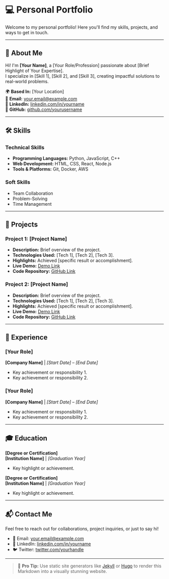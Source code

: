 # 💻 **Personal Portfolio**

Welcome to my personal portfolio! Here you'll find my skills, projects, and ways to get in touch.  

---

## 🌟 **About Me**

Hi! I'm **[Your Name]**, a [Your Role/Profession] passionate about [Brief Highlight of Your Expertise].  
I specialize in [Skill 1], [Skill 2], and [Skill 3], creating impactful solutions to real-world problems.  

🌍 **Based In:** [Your Location]  
📧 **Email:** [your.email@example.com](mailto:your.email@example.com)  
💼 **LinkedIn:** [linkedin.com/in/yourname](https://linkedin.com/in/yourname)  
🐙 **GitHub:** [github.com/yourusername](https://github.com/yourusername)  

---

## 🛠️ **Skills**

### **Technical Skills**
- **Programming Languages:** Python, JavaScript, C++  
- **Web Development:** HTML, CSS, React, Node.js  
- **Tools & Platforms:** Git, Docker, AWS  

### **Soft Skills**
- Team Collaboration  
- Problem-Solving  
- Time Management  

---

## 📂 **Projects**

### **Project 1: [Project Name]**
- **Description:** Brief overview of the project.  
- **Technologies Used:** [Tech 1], [Tech 2], [Tech 3].  
- **Highlights:** Achieved [specific result or accomplishment].  
- **Live Demo:** [Demo Link](#)  
- **Code Repository:** [GitHub Link](https://github.com/yourusername/projectname)

### **Project 2: [Project Name]**
- **Description:** Brief overview of the project.  
- **Technologies Used:** [Tech 1], [Tech 2], [Tech 3].  
- **Highlights:** Achieved [specific result or accomplishment].  
- **Live Demo:** [Demo Link](#)  
- **Code Repository:** [GitHub Link](https://github.com/yourusername/projectname)

---

## 📜 **Experience**

### **[Your Role]**  
**[Company Name]** | *[Start Date] – [End Date]*  
- Key achievement or responsibility 1.  
- Key achievement or responsibility 2.  

### **[Your Role]**  
**[Company Name]** | *[Start Date] – [End Date]*  
- Key achievement or responsibility 1.  
- Key achievement or responsibility 2.  

---

## 🎓 **Education**

**[Degree or Certification]**  
**[Institution Name]** | *[Graduation Year]*  
- Key highlight or achievement.  

**[Degree or Certification]**  
**[Institution Name]** | *[Graduation Year]*  
- Key highlight or achievement.  

---

## 📬 **Contact Me**

Feel free to reach out for collaborations, project inquiries, or just to say hi!  
- 📧 Email: [your.email@example.com](mailto:your.email@example.com)  
- 💼 LinkedIn: [linkedin.com/in/yourname](https://linkedin.com/in/yourname)  
- 🐦 Twitter: [twitter.com/yourhandle](https://twitter.com/yourhandle)  

---

> 🌟 **Pro Tip:** Use static site generators like [Jekyll](https://jekyllrb.com/) or [Hugo](https://gohugo.io/) to render this Markdown into a visually stunning website.

